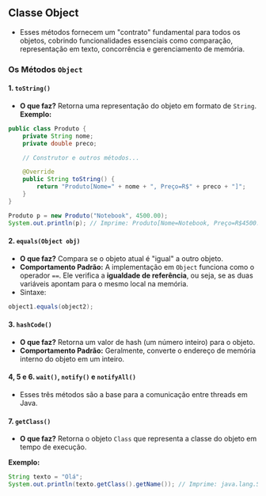 ## Classe Object
- Esses métodos fornecem um "contrato" fundamental para todos os objetos, cobrindo funcionalidades essenciais como comparação, representação em texto, concorrência e gerenciamento de memória.

### Os Métodos `Object`

#### 1. `toString()`
- **O que faz?** Retorna uma representação do objeto em formato de `String`.
**Exemplo:**

```java
public class Produto {
    private String nome;
    private double preco;

    // Construtor e outros métodos...

    @Override
    public String toString() {
        return "Produto[Nome=" + nome + ", Preço=R$" + preco + "]";
    }
}

Produto p = new Produto("Notebook", 4500.00);
System.out.println(p); // Imprime: Produto[Nome=Notebook, Preço=R$4500.00]
```


#### 2. `equals(Object obj)`
- **O que faz?** Compara se o objeto atual é "igual" a outro objeto.
- **Comportamento Padrão:** A implementação em `Object` funciona como o operador `==`. Ele verifica a **igualdade de referência**, ou seja, se as duas variáveis apontam para o mesmo local na memória.
- Sintaxe: 
```java
object1.equals(object2);
```


#### 3. `hashCode()`
- **O que faz?** Retorna um valor de hash (um número inteiro) para o objeto.
- **Comportamento Padrão:** Geralmente, converte o endereço de memória interno do objeto em um inteiro.

 

#### 4, 5 e 6. `wait()`, `notify()` e `notifyAll()`

- Esses três métodos são a base para a comunicação entre threads em Java.

#### 7. `getClass()`
- **O que faz?** Retorna o objeto `Class` que representa a classe do objeto em tempo de execução.

**Exemplo:**

```java
String texto = "Olá";
System.out.println(texto.getClass().getName()); // Imprime: java.lang.String
```

